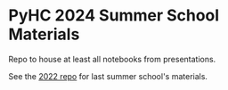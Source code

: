 # PyHC 2024 Summer School Materials

Repo to house at least all notebooks from presentations.

See the [2022 repo](https://github.com/heliophysicsPy/summer-school) for last summer school's materials.
